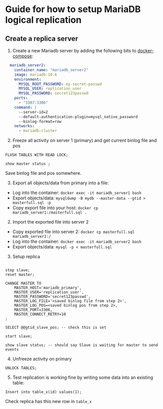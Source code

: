 # Guide for how to setup MariaDB logical replication

## Create a replica server

1. Create a new Mariadb server by adding the following bits to [docker-compose](../docker-compose.yml):
```yaml
  mariadb_server2:
    container_name: "mariadb_server2"
    image: mariadb:10.6
    environment:
      MYSQL_ROOT_PASSWORD: my-secret-passwd
      MYSQL_USER: replication_user
      MYSQL_PASSWORD: secret123passwd
    ports:
      - "3307:3306"
    command: |
      --server-id=2
      --default-authentication-plugin=mysql_native_password
      --binlog-format=row
    networks:
      - mariadb-cluster
```

2. Freeze all activity on server 1 (primary) and get current binlog file and pos
```mariadb
FLUSH TABLES WITH READ LOCK;

show master status ;
```

Save binlog file and pos somewhere. 

3. Export all objects/data from primary into a file:

 * Log into the container: `docker exec -it mariadb_server1 bash`
 * Export objects/data: `mysqldump -B mydb --master-data --gtid > masterfull.sql -p`
 * Copy export file into your host: `docker cp mariadb_server1:/masterfull.sql .`

2. Import the exported file into server 2
 * Copy exported file into server 2: `docker cp masterfull.sql mariadb_server2:/`
 * Log into the container: `docker exec -it mariadb_server2 bash`
 * Export objects/data: `mysql -p < masterfull.sql`

3. Setup replica 
```mariadb

stop slave;
reset master;

CHANGE MASTER TO
    MASTER_HOST='mariadb_primary',
    MASTER_USER='replication_user',
    MASTER_PASSWORD='secret123passwd',
    MASTER_LOG_FILE='<saved binlog file from step 2>',
    MASTER_LOG_POS=<saved binlog pos from step 2>,
    MASTER_PORT=3306,
    MASTER_CONNECT_RETRY=10
;

SELECT @@gtid_slave_pos; -- check this is set

start slave;

show slave status; -- should say Slave is waiting for master to send events
```
4. Unfreeze activity on primary
```mariadb
UNLOCK TABLES;
```

5. Test replication is working fine by writing some data into an existing table:
```mariadb
Insert into table_x(id) values(1);
```
Check replica has this new row in `table_x`
